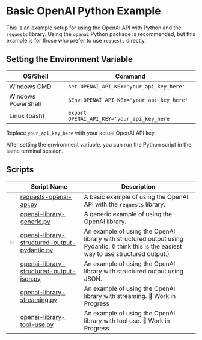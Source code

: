 # Basic OpenAI Python Example

This is an example setup for using the OpenAI API with Python and the `requests` library. Using the `openai` Python package is recommended, but this example is for those who prefer to use `requests` directly.

## Setting the Environment Variable

| OS/Shell | Command |
| --- | --- |
| Windows CMD | `set OPENAI_API_KEY='your_api_key_here'` |
| Windows PowerShell | `$Env:OPENAI_API_KEY='your_api_key_here'` |
| Linux (bash) | `export OPENAI_API_KEY='your_api_key_here'` |

Replace `your_api_key_here` with your actual OpenAI API key.

After setting the environment variable, you can run the Python script in the same terminal session.

## Scripts

|| Script Name | Description |
|-| --- | --- |
|| [requests-openai-api.py](https://github.com/EatMoreChicken/openai-basic-python-example/blob/main/requests-openai-api.py) | A basic example of using the OpenAI API with the `requests` library. |
|| [openai-library-generic.py](https://github.com/EatMoreChicken/openai-basic-python-example/blob/main/openai-library-generic.py) | A generic example of using the OpenAI library. |
|✨| [openai-library-structured-output-pydantic.py](https://github.com/EatMoreChicken/openai-basic-python-example/blob/main/openai-library-structured-output-pydantic.py) | An example of using the OpenAI library with structured output using Pydantic. (I think this is the easiest way to use structured output.) |
|| [openai-library-structured-output-json.py](https://github.com/EatMoreChicken/openai-basic-python-example/blob/main/openai-library-structured-output-json.py) | An example of using the OpenAI library with structured output using JSON. |
|| [openai-library-streaming.py](https://github.com/EatMoreChicken/openai-basic-python-example/blob/main/openai-library-streaming.py) | An example of using the OpenAI library with streaming. 🔰 Work in Progress|
|| [openai-library-tool-use.py](https://github.com/EatMoreChicken/openai-basic-python-example/blob/main/openai-library-tool-use.py) | An example of using the OpenAI library with tool use. 🔰 Work in Progress|
